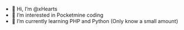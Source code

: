 - 👋 Hi, I’m @xHearts
- 👀 I’m interested in Pocketmine coding
- 🌱 I’m currently learning PHP and Python (Only know a small amount)
<!---
xHearts/xHearts is a ✨ special ✨ repository because its `README.md` (this file) appears on your GitHub profile.
You can click the Preview link to take a look at your changes.
--->
